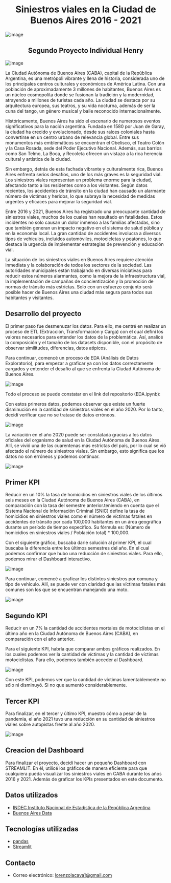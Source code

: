 <h1 align='center'>
 <b>Siniestros viales en la Ciudad de Buenos Aires 2016 - 2021</b>
</h1>

![image](Imagenes\readme1.jpg)

<h2 align='center'>
 <b> Segundo Proyecto Individual Henry</b>
</h2>

![image](Imagenes\readme2.jpg)

La Ciudad Autónoma de Buenos Aires (CABA), capital de la República Argentina, es una metrópoli vibrante y llena de historia, considerada uno de los principales centros culturales y económicos de América Latina. Con una población de aproximadamente 3 millones de habitantes, Buenos Aires es un núcleo cosmopolita donde se fusionan la tradición y la modernidad, atrayendo a millones de turistas cada año. La ciudad se destaca por su arquitectura europea, sus teatros, y su vida nocturna, además de ser la cuna del tango, un género musical y baile reconocido internacionalmente.

Históricamente, Buenos Aires ha sido el escenario de numerosos eventos significativos para la nación argentina. Fundada en 1580 por Juan de Garay, la ciudad ha crecido y evolucionado, desde sus raíces coloniales hasta convertirse en un centro urbano de relevancia global. Entre sus monumentos más emblemáticos se encuentran el Obelisco, el Teatro Colón y la Casa Rosada, sede del Poder Ejecutivo Nacional. Además, sus barrios como San Telmo, La Boca, y Recoleta ofrecen un vistazo a la rica herencia cultural y artística de la ciudad.

Sin embargo, detrás de esta fachada vibrante y culturalmente rica, Buenos Aires enfrenta serios desafíos, uno de los más graves es la seguridad vial. Los siniestros viales representan un problema enorme para la ciudad, afectando tanto a los residentes como a los visitantes. Según datos recientes, los accidentes de tránsito en la ciudad han causado un alarmante número de víctimas y heridos, lo que subraya la necesidad de medidas urgentes y eficaces para mejorar la seguridad vial.

Entre 2016 y 2021, Buenos Aires ha registrado una preocupante cantidad de siniestros viales, muchos de los cuales han resultado en fatalidades. Estos incidentes no solo causan un dolor inmenso a las familias afectadas, sino que también generan un impacto negativo en el sistema de salud pública y en la economía local. La gran cantidad de accidentes involucra a diversos tipos de vehículos, incluidos automóviles, motocicletas y peatones, lo que destaca la urgencia de implementar estrategias de prevención y educación vial.

La situación de los siniestros viales en Buenos Aires requiere atención inmediata y la colaboración de todos los sectores de la sociedad. Las autoridades municipales están trabajando en diversas iniciativas para reducir estos números alarmantes, como la mejora de la infraestructura vial, la implementación de campañas de concientización y la promoción de normas de tránsito más estrictas. Solo con un esfuerzo conjunto será posible hacer de Buenos Aires una ciudad más segura para todos sus habitantes y visitantes.


## Desarrollo del proyecto

El primer paso fue desmenuzar los datos. Para ello, me centré en realizar un proceso de ETL (Extracción, Transformación y Carga) con el cual definí los valores necesarios para entender los datos de la problemática. Así, analicé la composición y el tamaño de los datasets disponible, con el propósito de observar similitudes, diferencias, datos atipicos.

Para continuar, comencé un proceso de EDA (Análisis de Datos Exploratorio), para empezar a graficar ya con los datos correctamente cargados y entender el desafío al que se enfrenta la Ciudad Autónoma de Buenos Aires.

![image](Imagenes\readme3.jpg.png)


Todo el proceso se puede constatar en el link del repositorio (EDA.ipynb):

Con estos primeros datos, podemos observar que existe un fuerte disminución en la cantidad de siniestros viales en el año 2020. Por lo tanto, decidí verificar que no se tratase de datos erróneos.

![image](Imagenes\Casospordia.jpeg)

La variación en el año 2020 puede ser constatada gracias a los datos oficiales del organismo de salud en la Ciudad Autónoma de Buenos Aires. Allí, se vivió una de las cuarentenas más estrictas del país, por lo cual se vió afectado el número de siniestros viales. Sin embargo, esto significa que los datos no son erróneos y podemos continuar.

![image](Imagenes\readme4.jpg.png)

## Primer KPI 

Reducir en un 10% la tasa de homicidios en siniestros viales de los últimos seis meses en la Ciudad Autónoma de Buenos Aires (CABA), en comparación con la tasa del semestre anterior.teniendo en cuenta que el Sistema Nacional de Información Criminal (SNIC) define la tasa de homicidios en siniestros viales como el número de víctimas fatales en accidentes de tránsito por cada 100,000 habitantes en un área geográfica durante un período de tiempo específico. Su fórmula es: (Número de homicidios en siniestros viales / Población total) * 100,000.

Con el siguiente gráfico, buscaba darle solución al primer KPI, el cual buscaba la diferencia entre los últimos semestres del año. En el cual podemos confirmar que hubo una reducción de siniestros viales. Para ello, podemos mirar el Dashboard interactivo.

![image](Imagenes\readme5.jpeg)

Para continuar, comencé a graficar los distintos siniestros por comuna y tipo de vehículo. Allí, se puede ver con claridad que las víctimas fatales más comunes son los que se encuentran manejando una moto.

![image](Imagenes\readme6.png)

## Segundo KPI 

Reducir en un 7% la cantidad de accidentes mortales de motociclistas en el último año en la Ciudad Autónoma de Buenos Aires (CABA), en comparación con el año anterior.

Para el siguiente KPI, habría que comparar ambos gráficos realizados. En los cuales podemos ver la cantidad de víctimas y la cantidad de víctimas motociclistas. Para ello, podemos también acceder al Dashboard.

![image](Imagenes\readme7.jpeg)

Con este KPI, podemos ver que la cantidad de víctimas lamentablemente no sólo ni disminuyó. Si no que aumentó considerablemente.

## Tercer KPI 

Para finalizar, en el tercer y último KPI, muestro cómo a pesar de la pandemia, el año 2021 tuvo una reducción en su cantidad de siniestros viales sobre autopistas frente al año 2020.

![image](Imagenes\readme8.png)


## Creacion del Dashboard

Para finalizar el proyecto, decidí hacer un pequeño Dashboard con STREAMLIT. En él, utilicé los gráficos de manera eficiente para que cualquiera pueda visualizar los siniestros viales en CABA durante los años 2016 y 2021. Además de graficar los KPIs presentados en este documento.


## Datos utilizados

- [INDEC Instituto Nacional de Estadística de la República Argentina](https://www.indec.gob.ar/indec/web/Nivel4-Tema-2-41-165) <br>
- [Buenos Aires Data](https://www.indec.gob.ar/indec/web/Nivel4-Tema-2-41-165)

## Tecnologías utilizadas

- [pandas](https://pandas.pydata.org/)
- [Streamlit](https://streamlit.io/)

## Contacto 
- Correo electrónico: lorenzolacava1@gmail.com
